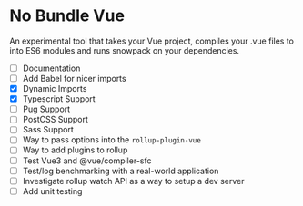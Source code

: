 # No Bundle Vue

An experimental tool that takes your Vue project, compiles your .vue files to into ES6 modules and runs snowpack on your dependencies.

- [ ] Documentation
- [ ] Add Babel for nicer imports
- [x] Dynamic Imports
- [x] Typescript Support
- [ ] Pug Support
- [ ] PostCSS Support
- [ ] Sass Support
- [ ] Way to pass options into the `rollup-plugin-vue`
- [ ] Way to add plugins to rollup
- [ ] Test Vue3 and @vue/compiler-sfc
- [ ] Test/log benchmarking with a real-world application
- [ ] Investigate rollup watch API as a way to setup a dev server
- [ ] Add unit testing
